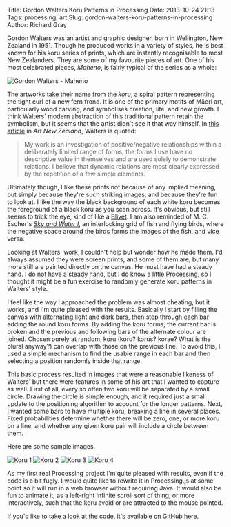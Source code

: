 Title: Gordon Walters Koru Patterns in Processing
Date: 2013-10-24 21:13
Tags: processing, art
Slug: gordon-walters-koru-patterns-in-processing
Author: Richard Gray

Gordon Walters was an artist and graphic designer, born in Wellington, New
Zealand in 1951. Though he produced works in a variety of styles, he is best
known for his koru series of prints, which are instantly recognisable to most
New Zealanders. They are some of my favourite pieces of art. One of his most
celebrated pieces, *Maheno*, is fairly typical of the series as a whole:

<img src="/images/Walters_Maheno.jpg" alt="Gordon Walters - Maheno">

The artworks take their name from the *koru*, a spiral pattern representing the
tight curl of a new fern frond. It is one of the primary motifs of Māori art,
particularly wood carving, and symbolises creation, life, and new growth.
I think Walters' modern abstraction of this traditional pattern retain the
symbolism, but it seems that the artist didn't see it that way himself. In [this
article](http://www.art-newzealand.com/Issues1to40/walters.htm) in *Art New
Zealand*, Walters is quoted:

> My work is an investigation of positive/negative relationships within
> a deliberately limited range of forms; the forms I use have no descriptive
> value in themselves and are used solely to demonstrate relations. I believe
> that dynamic relations are most clearly expressed by the repetition of a few
> simple elements.

Ultimately though, I like these prints not because of any implied meaning, but
simply because they're such striking images, and because they're fun to look at.
I like the way the black background of each white koru becomes the foreground of
a black koru as you scan across. It's obvious, but still seems to trick the eye,
kind of like a [Blivet](https://en.wikipedia.org/wiki/Blivet).  I am also
reminded of M. C.  Escher's [*Sky and Water
I*](https://en.wikipedia.org/wiki/Sky_and_Water_I), an interlocking grid of fish
and flying birds, where the negative space around the birds forms the images of
the fish, and vice versa.

Looking at Walters' work, I couldn't help but wonder how he made them. I'd
always assumed they were screen prints, and some of them are, but many more
still are painted directly on the canvas. He must have had a steady hand. I do
not have a steady hand, but I do know a little
[Processing](http://processing.org), so I thought it might be a fun exercise to
randomly generate koru patterns in Walters' style.

I feel like the way I approached the problem was almost cheating, but it works,
and I'm quite pleased with the results. Basically I start by filling the canvas
with alternating light and dark bars, then step through each bar adding the
round koru forms. By adding the koru forms, the current bar is broken and the
previous and following bars of the alternate colour are joined. Chosen purely at
random, koru (koru? korus? korae? What is the plural anyway?) can overlap with
those on the previous line. To avoid this, I used a simple mechanism to find the
usable range in each bar and then selecting a position randomly inside that
range.

This basic process resulted in images that were a reasonable likeness of
Walters' but there were features in some of his art that I wanted to capture as
well. First of all, every so often two koru will be separated by a small circle.
Drawing the circle is simple enough, and it required just a small update to the
positioning algorithm to account for the longer patterns. Next, I wanted some
bars to have multiple koru, breaking a line in several places. Fixed
probabilities determine whether there will be zero, one, or more koru on a line,
and whether any given koru pair will include a circle between them.

Here are some sample images.

<img src="/images/pkoru1.jpg" alt="Koru 1">
<img src="/images/pkoru2.jpg" alt="Koru 2">
<img src="/images/pkoru3.png" alt="Koru 3">
<img src="/images/pkoru4.png" alt="Koru 4">

As my first real Processing project I'm quite pleased with results, even if the
code is a bit fugly. I would quite like to rewrite it in Processing.js at some
point so it will run in a web browser without requiring Java. It would also be
fun to animate it, as a left-right infinite scroll sort of thing, or more
interactively, such that the koru avoid or are attracted to the mouse pointed.

If you'd like to take a look at the code, it's available on GitHub
[here](https://github.com/vortura/walters).
